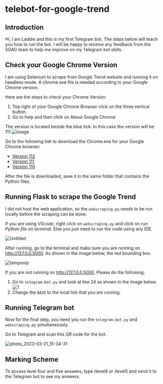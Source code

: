 # telebot-for-google-trend

## Introduction
Hi, I am Laddie and this is my first Telegram bot. The steps below will teach you how to run the bot. I will be happy to receive any feedback from the SGAG team to help me improve on my Telegram bot skills.

## Check your Google Chrome Version
I am using Selenium to scrape from Google Trend website and running it on headless mode. A chrome.exe file is needed according to your Google Chrome version. 

Here are the steps to check your Chrome Version:

1. Top right of your Google Chrome Browser click on the three vertical button.
2. Go to help and then click on About Google Chrome

The version is located beside the blue tick. In this case the version will be 111
![image](https://user-images.githubusercontent.com/103995451/226516647-58daa532-dac5-4d6c-889a-99fa2bc824b3.png)


Go to the following link to download the Chrome.exe for your Google Chrome browser:

- [Version 112](https://chromedriver.storage.googleapis.com/index.html?path=112.0.5615.28/)
- [Version 111](https://chromedriver.storage.googleapis.com/index.html?path=111.0.5563.64/)
- [Version 110](https://chromedriver.storage.googleapis.com/index.html?path=110.0.5481.77/)

After the file is downloaded, save it in the same folder that contains the Python files.


## Running Flask to scrape the Google Trend 
I did not host the web application, so the `webscraping.py` needs to be run locally before the scraping can be done. 

If you are using *VScode*, right click on `webscraping.py` and click on *run Python file on terminal*.  Else you just need to run the code using any IDE.

![Untitled](https://user-images.githubusercontent.com/103995451/226541563-c26d97e5-f550-4382-839d-ab3e6efb6101.png)



After running, go to the terminal and make sure you are running on http://127.0.0.5000. As shown in the image below, the red bounding box.

![tempsnip](https://user-images.githubusercontent.com/103995451/226541346-d88ba92a-17aa-4c96-a5e9-8e985a31c16f.png)

If you are not running on http://127.0.0.5000, Please do the following:

1. Go to `telegram-bot.py` and look at line 24 as shown in the image below.
![1](https://user-images.githubusercontent.com/103995451/226542048-5a40c9dd-a6a9-435f-a4e4-4222f72958d2.png)
2. Change the `BASE` to the local link that you are running.

## Running Telegram bot
Now for the final step, you need you run the `telegram-bot.py` and `webscraping.py` simultaneously.

Go to Telegram and scan this QR code for the bot.

![photo_2023-03-21_15-34-31](https://user-images.githubusercontent.com/103995451/226542848-d00f1c8c-9c5a-46e2-8379-f991a21fad71.jpg)

## Marking Scheme
To access level four and five answers, type /level4 or /level5 and send it to the Telegram bot to see my answers.
